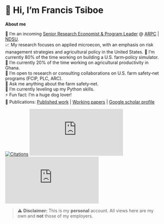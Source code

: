 # 👋 Hi, I’m Francis Tsiboe

**About me** 

🏢 I’m an incoming [Senior Research Economist & Program Leader](https://www.arpc-ndsu.com/team/francis-tsiboe) @ [ARPC](https://www.arpc-ndsu.com/) | [NDSU](https://www.ndsu.edu/).  
📈 My research focuses on applied microecon, with an emphasis on risk management strategies and agricultural policy in the United States.
🔭 I’m currently 80% of the time working on building a U.S. farm‑policy simulator.  
🔭 I’m currently 20% of the time working on agricultural productivity in Ghana.  
👯 I’m open to research or consulting collaborations on U.S. farm safety‑net programs (FCIP, PLC, ARC).  
💬 Ask me anything about the farm safety‑net.  
🌱 I’m currently leveling up my Python skills.  
⚡ Fun fact: I’m a huge dog lover!  
📂 Publications: [Published work](https://github.com/ftsiboe/ftsiboe/wiki/My-published-work) | 
[Working papers](https://github.com/ftsiboe/ftsiboe/wiki/My-working-papers) | [Google scholar profile](https://scholar.google.com/citations?user=ox2t_YIAAAAJ&hl=en)

[![Citations](https://img.shields.io/badge/dynamic/json?label=Citations&query=$.citations&url=https://raw.githubusercontent.com/ftsiboe/ftsiboe/main/scholar-metrics.json)](https://scholar.google.com/citations?user=ox2t_YIAAAAJ&hl=en) 
[![h‑index](https://img.shields.io/badge/dynamic/json?label=h‑index&query=$.h_index&url=https://raw.githubusercontent.com/ftsiboe/ftsiboe/main/scholar-metrics.json)](https://scholar.google.com/citations?user=ox2t_YIAAAAJ&hl=en) 
[![i10‑index](https://img.shields.io/badge/dynamic/json?label=i10‑index&query=$.i10_index&url=https://raw.githubusercontent.com/ftsiboe/ftsiboe/main/scholar-metrics.json)](https://scholar.google.com/citations?user=ox2t_YIAAAAJ&hl=en) 




> ⚠️ **Disclaimer:** This is my **personal** account. All views here are my own and **not** those of my employers.

<!--
**ftsiboe/ftsiboe** is a ✨ _special_ ✨ repository because its `README.md` (this file) appears on your GitHub profile.

Here are some ideas to get you started:


# Francis Tsiboe

**Senior Research Economist @ ARPC, NDSU**

- 🌱 Developing an open‑source U.S. farm policy simulator  
- 📈 Modeling actuarial updates in Federal Crop Insurance  
- 🛠️ Tech: R · Python · Stata · SQL  
- 📂 Key repos: [GH‑Agric‑Productivity‑Lab](https://github.com/ftsiboe/GH-Agric-Productivity-Lab), [FCIP‑Actuarial‑Updates](https://github.com/ftsiboe/FCIP-Actuarial-Updates)  
- 📫 francis.tsiboe@ndsu.edu · [LinkedIn](https://linkedin.com/in/francis-tsiboe) · [Twitter](https://twitter.com/ftsiboe)


- 🔭 I’m currently working on ...
- 🌱 I’m currently learning ...
- 👯 I’m looking to collaborate on ...
- 🤔 I’m looking for help with ...
- 💬 Ask me about ...
- 📫 How to reach me: ...
- 😄 Pronouns: ...
- ⚡ Fun fact: ...
-->
